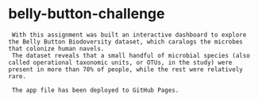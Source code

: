 # belly-button-challenge

     With this assignment was built an interactive dashboard to explore the Belly Button Biodoversity dataset, which caralogs the microbes that colonize human navels.
     The dataset reveals that a small handful of microbial species (also called operational taxonomic units, or OTUs, in the study) were present in more than 70% of people, while the rest were relatively rare.

     The app file has been deployed to GitHub Pages.